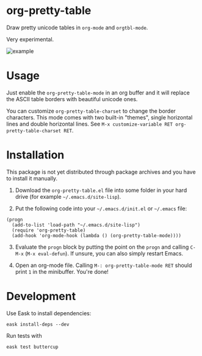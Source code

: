 # org-pretty-table

Draw pretty unicode tables in `org-mode` and `orgtbl-mode`.

Very experimental.

![example](https://pbs.twimg.com/media/FqexCG-WYAA9x_X?format=png&name=large)

# Usage

Just enable the `org-pretty-table-mode` in an org buffer and it will
replace the ASCII table borders with beautiful unicode ones.

You can customize `org-pretty-table-charset` to change the border
characters.  This mode comes with two built-in "themes", single
horizontal lines and double horizontal lines.  See `M-x
customize-variable RET org-pretty-table-charset RET`.

# Installation

This package is not yet distributed through package archives and you have to install it manually.

1. Download the `org-pretty-table.el` file into some folder in your hard drive (for example `~/.emacs.d/site-lisp`).

2. Put the following code into your `~/.emacs.d/init.el` or `~/.emacs` file:

``` emacs-lisp
(progn
  (add-to-list 'load-path "~/.emacs.d/site-lisp")
  (require 'org-pretty-table)
  (add-hook 'org-mode-hook (lambda () (org-pretty-table-mode))))
```

3. Evaluate the `progn` block by putting the point on the `progn` and calling `C-M-x` (`M-x eval-defun`).  If unsure, you can also simply restart Emacs.

4. Open an org-mode file.  Calling `M-: org-pretty-table-mode RET` should print `1` in the minibuffer.  You're done!

# Development

Use Eask to install dependencies:

``` shell
eask install-deps --dev
```

Run tests with

``` shell
eask test buttercup
```
